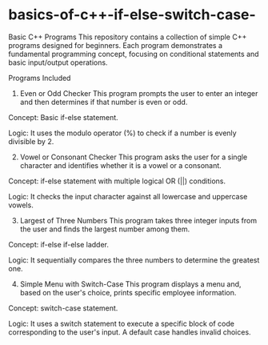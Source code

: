 # basics-of-c++-if-else-switch-case-
Basic C++ Programs
This repository contains a collection of simple C++ programs designed for beginners. Each program demonstrates a fundamental programming concept, focusing on conditional statements and basic input/output operations.

Programs Included
1. Even or Odd Checker
This program prompts the user to enter an integer and then determines if that number is even or odd.

Concept: Basic if-else statement.

Logic: It uses the modulo operator (%) to check if a number is evenly divisible by 2.

2. Vowel or Consonant Checker
This program asks the user for a single character and identifies whether it is a vowel or a consonant.

Concept: if-else statement with multiple logical OR (||) conditions.

Logic: It checks the input character against all lowercase and uppercase vowels.

3. Largest of Three Numbers
This program takes three integer inputs from the user and finds the largest number among them.

Concept: if-else if-else ladder.

Logic: It sequentially compares the three numbers to determine the greatest one.

4. Simple Menu with Switch-Case
This program displays a menu and, based on the user's choice, prints specific employee information.

Concept: switch-case statement.

Logic: It uses a switch statement to execute a specific block of code corresponding to the user's input. A default case handles invalid choices.

